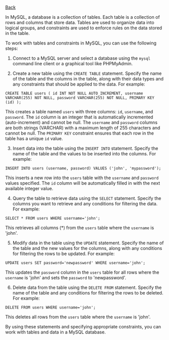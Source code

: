 [Back](/README.md/)

In MySQL, a database is a collection of tables. Each table is a collection of rows and columns that store data. Tables are used to organize data into logical groups, and constraints are used to enforce rules on the data stored in the table.

To work with tables and constraints in MySQL, you can use the following steps:

1.  Connect to a MySQL server and select a database using the `mysql` command line client or a graphical tool like PHPMyAdmin.
    
2.  Create a new table using the `CREATE TABLE` statement. Specify the name of the table and the columns in the table, along with their data types and any constraints that should be applied to the data. For example:
    



`CREATE TABLE users (
  id INT NOT NULL AUTO_INCREMENT,
  username VARCHAR(255) NOT NULL,
  password VARCHAR(255) NOT NULL,
  PRIMARY KEY (id)
);` 

This creates a table named `users` with three columns: `id`, `username`, and `password`. The `id` column is an integer that is automatically incremented (auto-increment) and cannot be null. The `username` and `password` columns are both strings (VARCHAR) with a maximum length of 255 characters and cannot be null. The `PRIMARY KEY` constraint ensures that each row in the table has a unique `id` value.

3.  Insert data into the table using the `INSERT INTO` statement. Specify the name of the table and the values to be inserted into the columns. For example:



`INSERT INTO users (username, password) VALUES ('john', 'mypassword');` 

This inserts a new row into the `users` table with the `username` and `password` values specified. The `id` column will be automatically filled in with the next available integer value.

4.  Query the table to retrieve data using the `SELECT` statement. Specify the columns you want to retrieve and any conditions for filtering the data. For example:



`SELECT * FROM users WHERE username='john';` 

This retrieves all columns (*) from the `users` table where the `username` is 'john'.

5.  Modify data in the table using the `UPDATE` statement. Specify the name of the table and the new values for the columns, along with any conditions for filtering the rows to be updated. For example:



`UPDATE users SET password='newpassword' WHERE username='john';` 

This updates the `password` column in the `users` table for all rows where the `username` is 'john' and sets the `password` to 'newpassword'.

6.  Delete data from the table using the `DELETE FROM` statement. Specify the name of the table and any conditions for filtering the rows to be deleted. For example:



`DELETE FROM users WHERE username='john';` 

This deletes all rows from the `users` table where the `username` is 'john'.

By using these statements and specifying appropriate constraints, you can work with tables and data in a MySQL database.